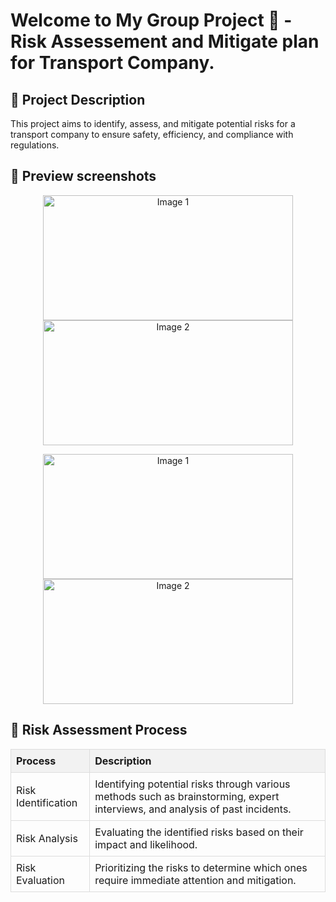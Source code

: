 # Welcome to My Group Project 👋 - Risk Assessement and Mitigate plan for Transport Company.

## :large_blue_diamond: Project Description
This project aims to identify, assess, and mitigate potential risks for a transport company to ensure safety, efficiency, and compliance with regulations.

## :large_blue_diamond: Preview screenshots
<p align="center">
  <img src="https://github.com/quydinh2363/risk_assessment_and_mitigate_plan_for_transport_company/blob/main/images/image1.png" alt="Image 1" width="400" height="200" />
  <img src="https://github.com/quydinh2363/risk_assessment_and_mitigate_plan_for_transport_company/blob/main/images/image2.png" alt="Image 2" width="400" height="200" />
</p>
<p align="center">
  <img src="https://github.com/quydinh2363/risk_assessment_and_mitigate_plan_for_transport_company/blob/main/HEATMAP.png" alt="Image 1" width="400" height="200" />
  <img src="https://github.com/quydinh2363/risk_assessment_and_mitigate_plan_for_transport_company/blob/main/MINDMAP%20OVERVIEW.png" alt="Image 2" width="400" height="200" />
</p>

## :large_blue_diamond: Risk Assessment Process

<!DOCTYPE html>
<html lang="en">
<head>
<meta charset="UTF-8">
<meta name="viewport" content="width=device-width, initial-scale=1.0">
<title>Auto-resize Table Columns</title>
<style>
  table {
    width: 100%;
    border-collapse: collapse;
  }
  th, td {
    border: 1px solid #dddddd;
    text-align: left;
    padding: 8px;
    word-wrap: break-word; /* Đảm bảo chữ không bị tràn */
  }
  th {
    background-color: #f2f2f2;
  }
</style>
</head>
<body>

<table>
  <thead>
    <tr>
      <th>Process</th>
      <th>Description</th>
    </tr>
  </thead>
  <tbody>
    <tr>
      <td>Risk Identification</td>
      <td>Identifying potential risks through various methods such as brainstorming, expert interviews, and analysis of past incidents.</td>
    </tr>
    <tr>
      <td>Risk Analysis</td>
      <td>Evaluating the identified risks based on their impact and likelihood.</td>
    </tr>
    <tr>
      <td>Risk Evaluation</td>
      <td>Prioritizing the risks to determine which ones require immediate attention and mitigation.</td>
    </tr>
  </tbody>
</table>

</body>
</html>







